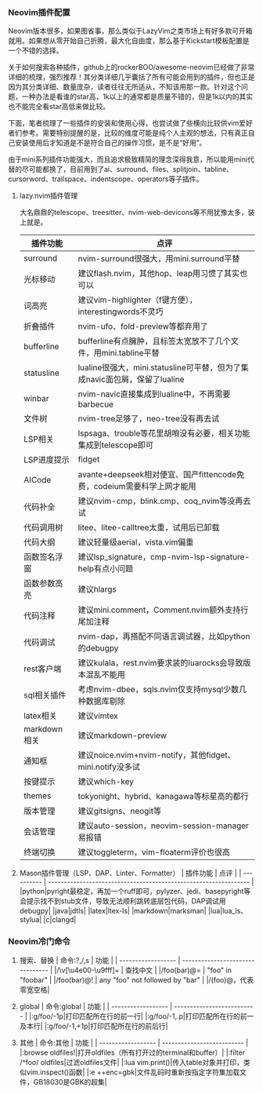### Neovim插件配置

Neovim版本很多，如果图省事，那么类似于LazyVim之类市场上有好多款可开箱就用。如果想从零开始自己折腾，最大化自由度，那么基于Kickstart模板配置是一个不错的选择。

关于如何搜索各种插件，github上的rockerBOO/awesome-neovim已经做了非常详细的梳理，强烈推荐！其分类详细几乎囊括了所有可能会用到的插件，但也正是因为其分类详细、数量庞杂，读者往往无所适从，不知该用那一款。针对这个问题，一种办法是看谁的star高，1k以上的通常都是质量不错的，但是1k以内的其实也不能完全看star高低来做比较。

下面，笔者梳理了一些插件的安装和使用心得，也尝试做了些横向比较供vim爱好者们参考。需要特别提醒的是，比较的维度可能是纯个人主观的想法，只有真正自己安装使用后才知道是不是符合自己的操作习惯，是不是“好用”。

由于mini系列插件功能强大，而且追求极致精简的理念深得我意，所以能用mini代替的尽可能都换了，目前用到了ai、surround、files、splitjoin、tabline、cursorword、trailspace、indentscope、operators等子插件。

1.  lazy.nvim插件管理

    大名鼎鼎的telescope、treesitter、nvim-web-devicons等不用犹豫太多，装上就是。

    | 插件功能     | 点评                                                                       |
    | ------------ | -------------------------------------------------------------------------- |
    | surround     | nvim-surround很强大，用mini.surround平替                                   |
    | 光标移动     | 建议flash.nvim，其他hop、leap用习惯了其实也可以                            |
    | 词高亮       | 建议vim-highlighter（f键方便），interestingwords不灵巧                     |
    | 折叠插件     | nvim-ufo、fold-preview等都弃用了                                           |
    | bufferline   | bufferline有点臃肿，且标签太宽放不了几个文件，用mini.tabline平替           |
    | statusline   | lualine很强大，mini.statusline可平替，但为了集成navic面包屑，保留了lualine |
    | winbar       | nvim-navic直接集成到lualine中，不再需要barbecue                            |
    | 文件树       | nvim-tree足够了，neo-tree没有再去试                                        |
    | LSP相关      | lspsaga、trouble等花里胡哨没有必要，相关功能集成到telescope即可            |
    | LSP进度提示  | fidget                                                                     |
    | AICode       | avante+deepseek相对便宜、国产fittencode免费，codeium需要科学上网才能用     |
    | 代码补全     | 建议nvim-cmp，blink.cmp、coq_nvim等没再去试                                |
    | 代码调用树   | litee、litee-calltree太重，试用后已卸载                                    |
    | 代码大纲     | 建议轻量级aerial，vista.vim偏重                                            |
    | 函数签名浮窗 | 建议lsp_signature，cmp-nvim-lsp-signature-help有点小问题                   |
    | 函数参数高亮 | 建议hlargs                                                                 |
    | 代码注释     | 建议mini.comment，Comment.nvim额外支持行尾加注释                           |
    | 代码调试     | nvim-dap，再搭配不同语言调试器，比如python的debugpy                        |
    | rest客户端   | 建议kulala，rest.nvim要求装的luarocks会导致版本混乱不能用                  |
    | sql相关插件  | 考虑nvim-dbee，sqls.nvim仅支持mysql少数几种数据库剔除                      |
    | latex相关    | 建议vimtex                                                                 |
    | markdown相关 | 建议markdown-preview                                                       |
    | 通知框       | 建议noice.nvim+nvim-notify，其他fidget、mini.notify没多试                  |
    | 按键提示     | 建议which-key                                                              |
    | themes       | tokyonight、hybrid、kanagawa等标星高的都行                                 |
    | 版本管理     | 建议gitsigns、neogit等                                                     |
    | 会话管理     | 建议auto-session，neovim-session-manager易报错                             |
    | 终端切换     | 建议toggleterm，vim-floaterm评价也很高                                     |

1.  Mason插件管理（LSP、DAP、Linter、Formatter）
    | 插件功能 | 点评 |
    | ---------- | ---------------------------------------------------------------- |
    |python|pyright最稳定，再加一个ruff即可，pylyzer、jedi、basepyright等会提示找不到stub文件，导致无法顺利跳转底层包代码，DAP调试用debugpy|
    |java|jdtls|
    |latex|ltex-ls|
    |markdown|marksman|
    |lua|lua_ls、stylua|
    |c|clangd|

### Neovim冷门命令

1. 搜索、替换
   | 命令:?,/,s | 功能 |
   | ------------------ | -------------------------------- |
   |/\v[\u4e00-\u9fff]+ | 查找中文 |
   |/foo\(bar\)\@= | "foo" in "foobar" |
   |/foo\(bar\)\@! | any "foo" not followed by "bar" |
   |/\(foo\)\@<!bar | any "bar" that's not in "foobar" |
   |/\(\/\/.\*\)\@<!in | "in" which is not after "//" |
   |:%s/\%u200b//gc |删除Unicode字符<200b>，代表零宽空格|
1. global
   | 命令:global | 功能 |
   | ------------------ | -------------------------- |
   |:g/foo/-1p|打印匹配所在行的前一行|
   |:g/foo/-1,.p|打印匹配所在行的前一及本行|
   |:g/foo/-1,+1p|打印匹配所在行的前后行|

1. 其他
   | 命令:其他 | 功能 |
   | ------------------ | -------------------------- |
   |:browse oldfiles!|打开oldfiles（所有打开过的terminal和buffer）|
   |:filter /^foo/ oldfiles|过滤oldfiles文件|
   |:lua vim.print()|传入table对象并打印，类似vim.inspect()函数|
   |:e ++enc=gbk|文件乱码时重新按指定字符集加载文件，GB18030是GBK的超集|
